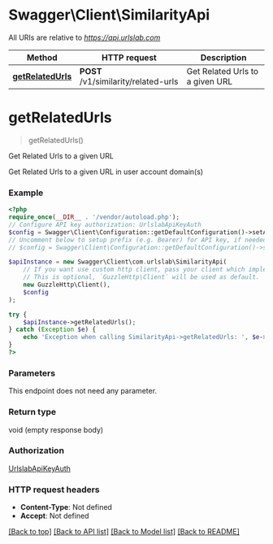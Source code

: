 # Swagger\Client\SimilarityApi

All URIs are relative to *https://api.urlslab.com*

Method | HTTP request | Description
------------- | ------------- | -------------
[**getRelatedUrls**](SimilarityApi.md#getrelatedurls) | **POST** /v1/similarity/related-urls | Get Related Urls to a given URL

# **getRelatedUrls**
> getRelatedUrls()

Get Related Urls to a given URL

Get Related Urls to a given URL in user account domain(s)

### Example
```php
<?php
require_once(__DIR__ . '/vendor/autoload.php');
// Configure API key authorization: UrlslabApiKeyAuth
$config = Swagger\Client\Configuration::getDefaultConfiguration()->setApiKey('X_URLSLAB_API_KEY', 'YOUR_API_KEY');
// Uncomment below to setup prefix (e.g. Bearer) for API key, if needed
// $config = Swagger\Client\Configuration::getDefaultConfiguration()->setApiKeyPrefix('X_URLSLAB_API_KEY', 'Bearer');

$apiInstance = new Swagger\Client\com.urlslab\SimilarityApi(
    // If you want use custom http client, pass your client which implements `GuzzleHttp\ClientInterface`.
    // This is optional, `GuzzleHttp\Client` will be used as default.
    new GuzzleHttp\Client(),
    $config
);

try {
    $apiInstance->getRelatedUrls();
} catch (Exception $e) {
    echo 'Exception when calling SimilarityApi->getRelatedUrls: ', $e->getMessage(), PHP_EOL;
}
?>
```

### Parameters
This endpoint does not need any parameter.

### Return type

void (empty response body)

### Authorization

[UrlslabApiKeyAuth](../../README.md#UrlslabApiKeyAuth)

### HTTP request headers

 - **Content-Type**: Not defined
 - **Accept**: Not defined

[[Back to top]](#) [[Back to API list]](../../README.md#documentation-for-api-endpoints) [[Back to Model list]](../../README.md#documentation-for-models) [[Back to README]](../../README.md)

